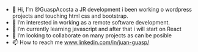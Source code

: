 - 👋 Hi, I’m @GuaspAcosta a JR development i been working o wordpress projects and touching html css and bootstrap.
- 👀 I’m interested in working as a remote software development.
- 🌱 I’m currently learning javascript and after that i will start on React
- 💞️ I’m looking to collaborate on many projects as can be posible
- 📫 How to reach me www.linkedin.com/in/juan-guasp/

<!---
GuaspAcosta/GuaspAcosta is a ✨ special ✨ repository because its `README.md` (this file) appears on your GitHub profile.
You can click the Preview link to take a look at your changes.
--->
